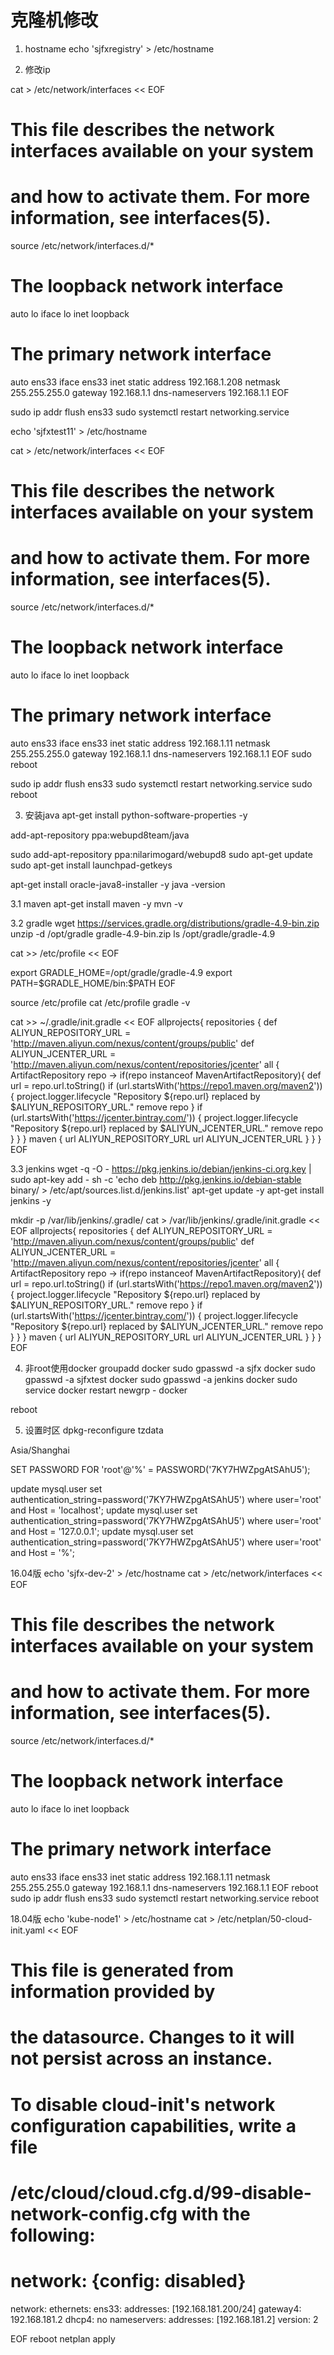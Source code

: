 # 克隆机修改

1. hostname
echo 'sjfxregistry' > /etc/hostname

2. 修改ip

cat > /etc/network/interfaces << EOF
# This file describes the network interfaces available on your system
# and how to activate them. For more information, see interfaces(5).

source /etc/network/interfaces.d/*

# The loopback network interface
auto lo
iface lo inet loopback

# The primary network interface
auto ens33
iface ens33 inet static
address 192.168.1.208
netmask 255.255.255.0
gateway 192.168.1.1
dns-nameservers 192.168.1.1
EOF

sudo ip addr flush ens33
sudo systemctl restart networking.service

echo 'sjfxtest11' > /etc/hostname

cat > /etc/network/interfaces << EOF
# This file describes the network interfaces available on your system
# and how to activate them. For more information, see interfaces(5).

source /etc/network/interfaces.d/*

# The loopback network interface
auto lo
iface lo inet loopback

# The primary network interface
auto ens33
iface ens33 inet static
address 192.168.1.11
netmask 255.255.255.0
gateway 192.168.1.1
dns-nameservers 192.168.1.1
EOF
sudo reboot

sudo ip addr flush ens33
sudo systemctl restart networking.service
sudo reboot


3. 安装java
apt-get install python-software-properties -y

add-apt-repository ppa:webupd8team/java

sudo add-apt-repository ppa:nilarimogard/webupd8
sudo apt-get update
sudo apt-get install launchpad-getkeys

apt-get install oracle-java8-installer -y
java -version

3.1 maven
apt-get install maven -y
mvn -v

3.2 gradle
wget https://services.gradle.org/distributions/gradle-4.9-bin.zip
unzip -d /opt/gradle gradle-4.9-bin.zip
ls /opt/gradle/gradle-4.9

cat >> /etc/profile << EOF

export GRADLE_HOME=/opt/gradle/gradle-4.9
export PATH=\$GRADLE_HOME/bin:\$PATH
EOF

source /etc/profile
cat /etc/profile
gradle -v

cat >> ~/.gradle/init.gradle << EOF
allprojects{
    repositories {
        def ALIYUN_REPOSITORY_URL = 'http://maven.aliyun.com/nexus/content/groups/public'
        def ALIYUN_JCENTER_URL = 'http://maven.aliyun.com/nexus/content/repositories/jcenter'
        all { ArtifactRepository repo ->
            if(repo instanceof MavenArtifactRepository){
                def url = repo.url.toString()
                if (url.startsWith('https://repo1.maven.org/maven2')) {
                    project.logger.lifecycle "Repository \${repo.url} replaced by \$ALIYUN_REPOSITORY_URL."
                    remove repo
                }
                if (url.startsWith('https://jcenter.bintray.com/')) {
                    project.logger.lifecycle "Repository \${repo.url} replaced by \$ALIYUN_JCENTER_URL."
                    remove repo
                }
            }
        }
        maven {
                url ALIYUN_REPOSITORY_URL
            url ALIYUN_JCENTER_URL
        }
    }
}
EOF

3.3 jenkins
wget -q -O - https://pkg.jenkins.io/debian/jenkins-ci.org.key | sudo apt-key add -
sh -c 'echo deb http://pkg.jenkins.io/debian-stable binary/ > /etc/apt/sources.list.d/jenkins.list'
apt-get update -y
apt-get install jenkins -y

mkdir -p /var/lib/jenkins/.gradle/
cat > /var/lib/jenkins/.gradle/init.gradle << EOF
allprojects{
    repositories {
        def ALIYUN_REPOSITORY_URL = 'http://maven.aliyun.com/nexus/content/groups/public'
        def ALIYUN_JCENTER_URL = 'http://maven.aliyun.com/nexus/content/repositories/jcenter'
        all { ArtifactRepository repo ->
            if(repo instanceof MavenArtifactRepository){
                def url = repo.url.toString()
                if (url.startsWith('https://repo1.maven.org/maven2')) {
                    project.logger.lifecycle "Repository \${repo.url} replaced by \$ALIYUN_REPOSITORY_URL."
                    remove repo
                }
                if (url.startsWith('https://jcenter.bintray.com/')) {
                    project.logger.lifecycle "Repository \${repo.url} replaced by \$ALIYUN_JCENTER_URL."
                    remove repo
                }
            }
        }
        maven {
                url ALIYUN_REPOSITORY_URL
            url ALIYUN_JCENTER_URL
        }
    }
}
EOF





4. 非root使用docker
groupadd docker
sudo gpasswd -a sjfx docker
sudo gpasswd -a sjfxtest docker
sudo gpasswd -a jenkins docker
sudo service docker restart
newgrp - docker 

reboot

5. 设置时区
dpkg-reconfigure tzdata

Asia/Shanghai


SET PASSWORD FOR 'root'@'%' = PASSWORD('7KY7HWZpgAtSAhU5');

update mysql.user set authentication_string=password('7KY7HWZpgAtSAhU5') where user='root' and Host = 'localhost';
update mysql.user set authentication_string=password('7KY7HWZpgAtSAhU5') where user='root' and Host = '127.0.0.1';
update mysql.user set authentication_string=password('7KY7HWZpgAtSAhU5') where user='root' and Host = '%';




16.04版
echo 'sjfx-dev-2' > /etc/hostname
cat > /etc/network/interfaces << EOF
# This file describes the network interfaces available on your system
# and how to activate them. For more information, see interfaces(5).

source /etc/network/interfaces.d/*

# The loopback network interface
auto lo
iface lo inet loopback

# The primary network interface
auto ens33
iface ens33 inet static
address 192.168.1.11
netmask 255.255.255.0
gateway 192.168.1.1
dns-nameservers 192.168.1.1
EOF
reboot
sudo ip addr flush ens33
sudo systemctl restart networking.service
reboot

18.04版
echo 'kube-node1' > /etc/hostname
cat > /etc/netplan/50-cloud-init.yaml << EOF
# This file is generated from information provided by
# the datasource.  Changes to it will not persist across an instance.
# To disable cloud-init's network configuration capabilities, write a file
# /etc/cloud/cloud.cfg.d/99-disable-network-config.cfg with the following:
# network: {config: disabled}
network:
    ethernets:
        ens33:
            addresses: [192.168.181.200/24]
            gateway4:  192.168.181.2
            dhcp4: no
            nameservers:
                addresses: [192.168.181.2]
    version: 2

EOF
reboot
netplan apply


